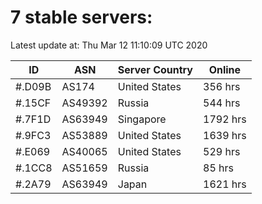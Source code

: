 # 7 stable servers:

Latest update at: Thu Mar 12 11:10:09 UTC 2020

| ID | ASN | Server Country | Online |
| -- | --- | -------------- | ------ |
| #.D09B | AS174 | United States | 356 hrs |
| #.15CF | AS49392 | Russia | 544 hrs |
| #.7F1D | AS63949 | Singapore | 1792 hrs |
| #.9FC3 | AS53889 | United States | 1639 hrs |
| #.E069 | AS40065 | United States | 529 hrs |
| #.1CC8 | AS51659 | Russia | 85 hrs |
| #.2A79 | AS63949 | Japan | 1621 hrs |

